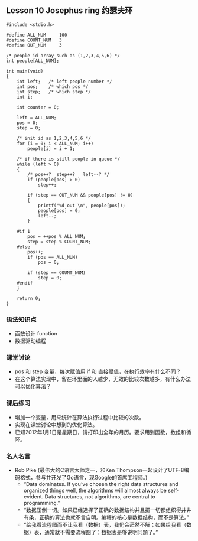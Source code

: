 ## Lesson 10 Josephus ring 约瑟夫环
	#include <stdio.h>

	#define ALL_NUM    	100
	#define COUNT_NUM	3
	#define OUT_NUM		3

	/* people id array such as (1,2,3,4,5,6) */
	int people[ALL_NUM];

	int main(void)
	{
		int left;	/* left people number */
		int pos;	/* which pos */
		int step;	/* which step */
		int i;

		int counter = 0;

		left = ALL_NUM;
		pos = 0;
		step = 0;

		/* init id as 1,2,3,4,5,6 */
		for (i = 0; i < ALL_NUM; i++)
			people[i] = i + 1;

		/* if there is still people in queue */
		while (left > 0)
		{
			/* pos++?  step++?   left--? */
			if (people[pos] > 0)
				step++;

			if (step == OUT_NUM && people[pos] != 0)
			{
				printf("%d out \n", people[pos]);
				people[pos] = 0;
				left--;
			}
			
		#if 1
			pos = ++pos % ALL_NUM;
			step = step % COUNT_NUM;
		#else	
			pos++;
			if (pos == ALL_NUM)
				pos = 0;
			
			if (step == COUNT_NUM)
				step = 0;
		#endif
		}

		return 0;
	}

### 语法知识点
* 函数设计 function
* 数据驱动编程

### 课堂讨论
* pos 和 step 变量，每次赋值用 if 和 直接赋值，在执行效率有什么不同？ 
* 在这个算法实现中，留在环里面的人越少，无效的比较次数越多，有什么办法可以优化算法？

### 课后练习
* 增加一个变量，用来统计在算法执行过程中比较的次数。
* 实现在课堂讨论中想到的优化算法。
* 已知2012年1月1日是星期日，请打印出全年的月历。要求用到函数，数组和循环。

### 名人名言
* Rob Pike (最伟大的C语言大师之一，和Ken Thompson一起设计了UTF-8编码格式，参与并开发了Go语言，现Google的首席工程师。)
	- “Data dominates. If you’ve chosen the right data structures and organized things well, the algorithms will almost always be self-evident. Data structures, not algorithms, are central to programming.”
	- “数据压倒一切。如果已经选择了正确的数据结构并且把一切都组织得井井有条，正确的算法也就不言自明。编程的核心是数据结构，而不是算法。”
	- “给我看流程图而不让我看（数据）表，我仍会茫然不解；如果给我看（数据）表，通常就不需要流程图了；数据表是够说明问题了。”